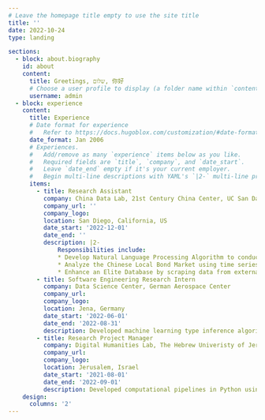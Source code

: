 ```yaml
---
# Leave the homepage title empty to use the site title
title: ''
date: 2022-10-24
type: landing

sections:
  - block: about.biography
    id: about
    content:
      title: Greetings, שלום, 你好
      # Choose a user profile to display (a folder name within `content/authors/`)
      username: admin
  - block: experience
    content:
      title: Experience
      # Date format for experience
      #   Refer to https://docs.hugoblox.com/customization/#date-format
      date_format: Jan 2006
      # Experiences.
      #   Add/remove as many `experience` items below as you like.
      #   Required fields are `title`, `company`, and `date_start`.
      #   Leave `date_end` empty if it's your current employer.
      #   Begin multi-line descriptions with YAML's `|2-` multi-line prefix.
      items:
        - title: Research Assistant
          company: China Data Lab, 21st Century China Center, UC San Dan Diego
          company_url: ''
          company_logo: 
          location: San Diego, California, US
          date_start: '2022-12-01'
          date_end: ''
          description: |2-
              Responsibilities include:
              * Develop Natural Language Processing Algorithm to conduct Topic Modelling on streaming corpora with millions of newspapers articles using machine learning frameworks
              * Analyze the Chinese Local Bond Market using time series analysis, and fixed effect regressions
              * Enhance an Elite Database by scraping data from external official Chinese Government websites and applying GPT API calls to extract relevant information
        - title: Software Engineering Research Intern
          company: Data Science Center, German Aerospace Center
          company_url:
          company_logo:
          location: Jena, Germany
          date_start: '2022-06-01'
          date_end: '2022-08-31'
          description: Developed machine learning type inference algorithm by combining machine learning and novelty detection, achieved high assurance F1 scores for automated type inference
        - title: Research Project Manager
          company: Digital Humanities Lab, The Hebrew Univeristy of Jerusalem
          company_url:
          company_logo:
          location: Jerusalem, Israel
          date_start: '2021-08-01'
          date_end: '2022-09-01'
          description: Developed computational pipelines in Python using NLP models, Data Mining, Big Data Analysis, and Machine Learning
    design:
      columns: '2'
---
```

